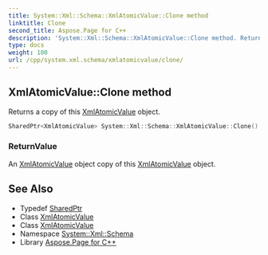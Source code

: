 ```yaml
---
title: System::Xml::Schema::XmlAtomicValue::Clone method
linktitle: Clone
second_title: Aspose.Page for C++
description: 'System::Xml::Schema::XmlAtomicValue::Clone method. Returns a copy of this XmlAtomicValue object in C++.'
type: docs
weight: 100
url: /cpp/system.xml.schema/xmlatomicvalue/clone/
---
```

## XmlAtomicValue::Clone method


Returns a copy of this [XmlAtomicValue](../) object.

```cpp
SharedPtr<XmlAtomicValue> System::Xml::Schema::XmlAtomicValue::Clone()
```


### ReturnValue

An [XmlAtomicValue](../) object copy of this [XmlAtomicValue](../) object.

## See Also

* Typedef [SharedPtr](../../../system/sharedptr/)
* Class [XmlAtomicValue](../)
* Class [XmlAtomicValue](../)
* Namespace [System::Xml::Schema](../../)
* Library [Aspose.Page for C++](../../../)
